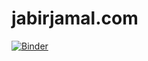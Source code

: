 # jabirjamal.com

[![Binder](https://mybinder.org/badge_logo.svg)](https://mybinder.org/v2/gh/jabirjamal/jabirjamal.com/master)
